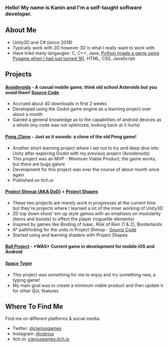 <h3>Hello! My name is Kanin and I'm a self-taught software developer.</h3>

<h2>About Me</h2>

- Unity3D and C# (since 2018)
- Typically work with 2D however 3D is what I really want to work with
- Have tried many langauges: C, C++, Java, <a href="https://gamejolt.com/games/safe-sound/121519">Python (made a game using Pygame when I had just turned 16)</a>, HTML, CSS, JavaScript

<h2>Projects</h2>
<h4><a href="https://play.google.com/store/apps/details?id=org.CieriusGames.Avoideroids&hl=en_US&gl=US">Avoideroids</a> - A casual mobile game, think old school Asteroids but you avoid them! <a href="https://github.com/cierius/Avoideroids">Source Code</a></h4>

- Accrued about 40 downloads in first 2 weeks
- Developed using the Godot game engine as a learning project over about a month
- Gained a general knowledge as to the capabilities of android devices as a whole (my code was not optimized, looking back at it hurts)


<h4><a href="https://cieriusgames.itch.io/pong-clone">Pong_Clone</a> - Just as it sounds: a clone of the old Pong game!</h4>

- Another short learning project where I set out to try and deep dive into Unity after exploring Godot with my previous project (Avoideroids)
- This project was an MVP - Minimum Viable Product; the game works, but there are bugs galore
- Development for this project was over the course of about month once again
- Published on Itch.io 


<h4><a href="https://github.com/cierius/DoD">Project Shmup (AKA DoD)</a> + <a href="">Project Shapes</a></h4>

- These two projects are merely work in progresses at the current time but they're projects where I learned a lot of the inner working of Unity3D
- 2D top down shoot 'em up style games with an emphasis on modularity (items and boosts) to effect the player (roguelite elements)
- Inspired by games like Binding of Isaac, Risk of Rain (1 & 2), Borderlands
- A* pathfinding for the units in Project Shmup - <a href="https://github.com/cierius/DoD/blob/main/Shmup/Assets/Scripts/Enemy%20Related%20Scripts/AIManager.cs">Source Code</a>
- Started using and learning shaders with Project Shapes


<h4><a href="">Ball Project</a> - *WAS* Current game in development for mobile iOS and Android</h4>

<h4><a href="https://cieriusgames.itch.io/space-typer">Space Typer</a></h4>

- This project was something for me to enjoy and try something new, a typing game!
- My main goal was to create a minimum viable product and then update it for other QoL features



<h2>Where To Find Me</h2>
Find me on different platforms & social media:

- Twitter: <a href="https://twitter.com/CieriusGames">@cieriusgames</a>
- Instagram: <a href="https://www.instagram.com/cierius_art/">@cierius</a>
- Itch.io: <a href="https://cieriusgames.itch.io/">cieriusgames.itch.io</a>

<!---
cierius/cierius is a ✨ special ✨ repository because its `README.md` (this file) appears on your GitHub profile.
You can click the Preview link to take a look at your changes.
--->
